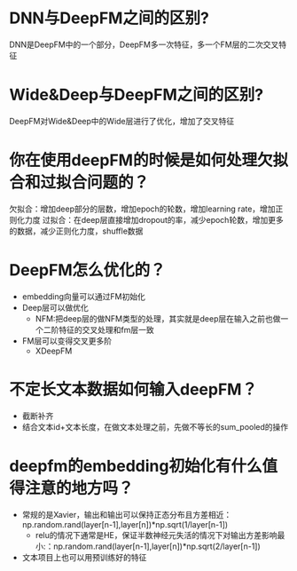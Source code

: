 # DNN与DeepFM之间的区别?
DNN是DeepFM中的一个部分，DeepFM多一次特征，多一个FM层的二次交叉特征

# Wide&Deep与DeepFM之间的区别?
DeepFM对Wide&Deep中的Wide层进行了优化，增加了交叉特征

# 你在使用deepFM的时候是如何处理欠拟合和过拟合问题的？
欠拟合：增加deep部分的层数，增加epoch的轮数，增加learning rate，增加正则化力度
过拟合：在deep层直接增加dropout的率，减少epoch轮数，增加更多的数据，减少正则化力度，shuffle数据

# DeepFM怎么优化的？
- embedding向量可以通过FM初始化 
- Deep层可以做优化
    - NFM:把deep层的做NFM类型的处理，其实就是deep层在输入之前也做一个二阶特征的交叉处理和fm层一致
- FM层可以变得交叉更多阶
    - XDeepFM

# 不定长文本数据如何输入deepFM？
- 截断补齐
- 结合文本id+文本长度，在做文本处理之前，先做不等长的sum_pooled的操作

# deepfm的embedding初始化有什么值得注意的地方吗？
- 常规的是Xavier，输出和输出可以保持正态分布且方差相近：np.random.rand(layer\[n-1],layer\[n])*np.sqrt(1/layer\[n-1])
    - relu的情况下通常是HE，保证半数神经元失活的情况下对输出方差影响最小:：np.random.rand(layer\[n-1],layer\[n])*np.sqrt(2/layer\[n-1])
- 文本项目上也可以用预训练好的特征
